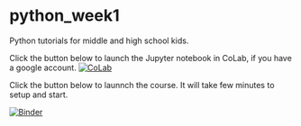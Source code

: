 # python_week1
Python tutorials for middle and high school kids. 

Click the button below to launch the Jupyter notebook in CoLab, if you have a google account. 
[![CoLab](https://mcgrawect.princeton.edu/wp-content/uploads/2020/10/colab_lg.png)](htpps://colab.research.google.com/github/Python-doctor/python_week1//blob/main/1_intro_to_python.ipynb)

Click the button below to launnch the course. It will take few minutes to setup and start.

[![Binder](https://mybinder.org/badge_logo.svg)](https://mybinder.org/v2/gh/Python-doctor/python_week1/HEAD)
